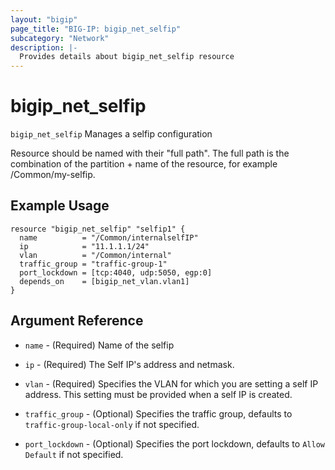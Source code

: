 ```yaml
---
layout: "bigip"
page_title: "BIG-IP: bigip_net_selfip"
subcategory: "Network"
description: |-
  Provides details about bigip_net_selfip resource
---
```


# bigip\_net\_selfip

`bigip_net_selfip` Manages a selfip configuration

Resource should be named with their "full path". The full path is the combination of the partition + name of the resource, for example /Common/my-selfip.


## Example Usage

```hcl
resource "bigip_net_selfip" "selfip1" {
  name          = "/Common/internalselfIP"
  ip            = "11.1.1.1/24"
  vlan          = "/Common/internal"
  traffic_group = "traffic-group-1"
  port_lockdown = [tcp:4040, udp:5050, egp:0]
  depends_on    = [bigip_net_vlan.vlan1]
}
```      

## Argument Reference

* `name` - (Required) Name of the selfip

* `ip` - (Required) The Self IP's address and netmask.

* `vlan` - (Required) Specifies the VLAN for which you are setting a self IP address. This setting must be provided when a self IP is created.

* `traffic_group` - (Optional) Specifies the traffic group, defaults to `traffic-group-local-only` if not specified.

* `port_lockdown` - (Optional) Specifies the port lockdown, defaults to `Allow Default` if not specified.
